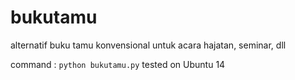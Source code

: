 # bukutamu
alternatif buku tamu konvensional untuk acara hajatan, seminar, dll


command : `python bukutamu.py`
tested on Ubuntu 14
